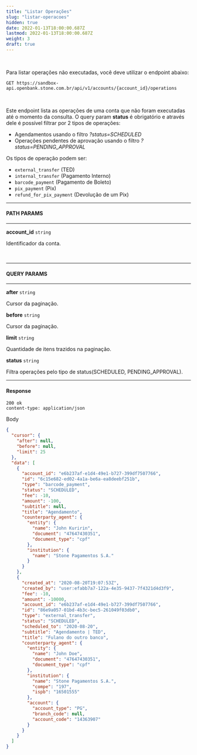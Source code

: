 ```yaml
---
title: "Listar Operações"
slug: "listar-operacoes"
hidden: true
date: 2022-01-13T18:00:00.687Z
lastmod: 2022-01-13T18:00:00.687Z
weight: 3
draft: true
---
```


<br>

Para listar operações não executadas, você deve utilizar o endpoint abaixo:


```
GET https://sandbox-api.openbank.stone.com.br/api/v1/accounts/{account_id}/operations
```
<br>

Este endpoint lista as operações de uma conta que não foram executadas até o momento da consulta. O query param **status** é obrigatório e através dele é possível filtrar por 2 tipos de operações:

* Agendamentos usando o filtro *?status=SCHEDULED*
* Operações pendentes de aprovação usando o filtro *?status=PENDING_APPROVAL*

Os tipos de operação podem ser:
- `external_transfer` (TED)
- `internal_transfer` (Pagamento Interno)
- `barcode_payment` (Pagamento de Boleto)
- `pix_payment` (Pix)
- `refund_for_pix_payment` (Devolução de um Pix)

---

#### **PATH PARAMS**

---

**account_id**  `string`

Identificador da conta.

<br>

---

#### **QUERY PARAMS**

---

**after**  `string`

Cursor da paginação.

**before**  `string`

Cursor da paginação.

**limit**  `string`

Quantidade de itens trazidos na paginação.

**status**  `string`

Filtra operações pelo tipo de status(SCHEDULED, PENDING_APPROVAL).

---

#### **Response**

```
200 ok
content-type: application/json
```
Body
```json
{
  "cursor": {
    "after": null,
    "before": null,
    "limit": 25
  },
  "data": [
    {
      "account_id": "e6b237af-e1d4-49e1-b727-399df7507766",
      "id": "6c15e682-ed02-4a1a-be6a-ea8deebf251b",
      "type": "barcode_payment",
      "status": "SCHEDULED",
      "fee": -10,
      "amount": -100,
      "subtitle": null,
      "title": "Agendamento",
      "counterparty_agent": {
        "entity": {
          "name": "John Kuririn",
          "document": "47647430351",
          "document_type": "cpf"
        },
        "institution": {
          "name": "Stone Pagamentos S.A."
        }
      }
    },
    {
      "created_at": "2020-08-20T19:07:53Z",
      "created_by": "user:efabb7a7-122a-4e35-9437-7f4321d4d3f9",
      "fee": -10,
      "amount": -10000,
      "account_id": "e6b237af-e1d4-49e1-b727-399df7507766",
      "id": "86e9a057-01bd-4b3c-bec5-261049f03db0",
      "type": "external_transfer",
      "status": "SCHEDULED",
      "scheduled_to": "2020-08-20",
      "subtitle": "Agendamento | TED",
      "title": "Fulano do outro banco",
      "counterparty_agent": {
        "entity": {
          "name": "John Doe",
          "document": "47647430351",
          "document_type": "cpf"
        },
        "institution": {
          "name": "Stone Pagamentos S.A.",
          "compe": "197",
          "ispb": "16501555"
        },
        "account": {
          "account_type": "PG",
          "branch_code": null,
          "account_code": "14363907"
        }
      }
    }
  ]
}
```
